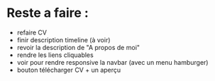 # Reste a faire : 

- refaire CV 
- finir description timeline (à voir)
- revoir la description de "A propos de moi"
- rendre les liens cliquables
- voir pour rendre responsive la navbar (avec un menu hamburger)
- bouton télécharger CV + un aperçu 